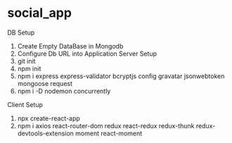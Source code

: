 # social_app
DB Setup
1) Create Empty DataBase in Mongodb
2) Configure Db URL into Application
Server Setup
1) git init
2) npm init
3) npm i express express-validator bcryptjs config gravatar jsonwebtoken mongoose request
4) npm i -D nodemon concurrently

Client Setup
1) npx create-react-app
2) npm i axios react-router-dom redux react-redux redux-thunk redux-devtools-extension moment react-moment
